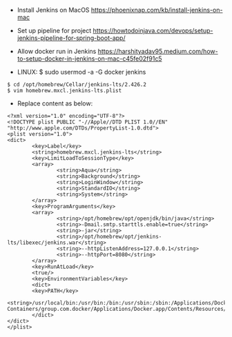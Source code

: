 - Install Jenkins on MacOS
https://phoenixnap.com/kb/install-jenkins-on-mac

- Set up pipeline for project
https://howtodoinjava.com/devops/setup-jenkins-pipeline-for-spring-boot-app/

- Allow docker run in Jenkins
https://harshityadav95.medium.com/how-to-setup-docker-in-jenkins-on-mac-c45fe02f91c5

- LINUX: $ sudo usermod -a -G docker jenkins

```
$ cd /opt/homebrew/Cellar/jenkins-lts/2.426.2
$ vim homebrew.mxcl.jenkins-lts.plist 
```

- Replace content as below:
```
<?xml version="1.0" encoding="UTF-8"?>
<!DOCTYPE plist PUBLIC "-//Apple//DTD PLIST 1.0//EN" "http://www.apple.com/DTDs/PropertyList-1.0.dtd">
<plist version="1.0">
<dict>
        <key>Label</key>
        <string>homebrew.mxcl.jenkins-lts</string>
        <key>LimitLoadToSessionType</key>
        <array>
                <string>Aqua</string>
                <string>Background</string>
                <string>LoginWindow</string>
                <string>StandardIO</string>
                <string>System</string>
        </array>
        <key>ProgramArguments</key>
        <array>
                <string>/opt/homebrew/opt/openjdk/bin/java</string>
                <string>-Dmail.smtp.starttls.enable=true</string>
                <string>-jar</string>
                <string>/opt/homebrew/opt/jenkins-lts/libexec/jenkins.war</string>
                <string>--httpListenAddress=127.0.0.1</string>
                <string>--httpPort=8080</string>
        </array>
        <key>RunAtLoad</key>
        <true/>
        <key>EnvironmentVariables</key>
        <dict>
        <key>PATH</key>
        <string>/usr/local/bin:/usr/bin:/bin:/usr/sbin:/sbin:/Applications/Docker.app/Contents/Resources/bin/:/Users/hyadav23/Library/Group\ Containers/group.com.docker/Applications/Docker.app/Contents/Resources/bin</string>
        </dict>
</dict>
</plist>
```